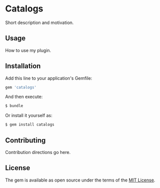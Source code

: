 # Catalogs
Short description and motivation.

## Usage
How to use my plugin.

## Installation
Add this line to your application's Gemfile:

```ruby
gem 'catalogs'
```

And then execute:
```bash
$ bundle
```

Or install it yourself as:
```bash
$ gem install catalogs
```

## Contributing
Contribution directions go here.

## License
The gem is available as open source under the terms of the [MIT License](https://opensource.org/licenses/MIT).
